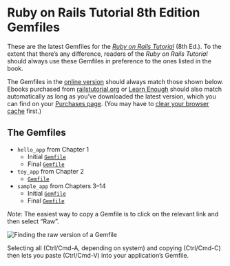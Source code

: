 # Ruby on Rails Tutorial 8th Edition Gemfiles

These are the latest Gemfiles for the [*Ruby on Rails Tutorial*](https://www.railstutorial.org/) (8th Ed.). To the extent that there’s any difference, readers of the *Ruby on Rails Tutorial* should always use these Gemfiles in preference to the ones listed in the book.

The Gemfiles in the [online version](https://www.railstutorial.org/book) should always match those shown below. Ebooks purchased from [railstutorial.org](https://www.railstutorial.org/) or [Learn Enough](https://www.learnenough.com) should also match automatically as long as you’ve downloaded the latest version, which you can find on your [Purchases page](https://www.learnenough.com/account/edit#settings-purchases). (You may have to [clear your browser cache](https://www.digitaltrends.com/computing/how-to-clear-your-browser-cache/) first.)

## The Gemfiles

* `hello_app` from Chapter 1
  - Initial [`Gemfile`](https://github.com/learnenough/rails_tutorial_7th_edition_gemfiles/blob/master/hello_app/Gemfile) 
  - Final [`Gemfile`](https://github.com/learnenough/rails_tutorial_7th_edition_gemfiles/blob/master/hello_app/Gemfile_final)
* `toy_app` from Chapter 2
  - [`Gemfile`](https://github.com/learnenough/rails_tutorial_7th_edition_gemfiles/blob/master/toy_app/Gemfile)
* `sample_app` from Chapters 3–14
  - Initial [`Gemfile`](https://github.com/learnenough/rails_tutorial_7th_edition_gemfiles/blob/master/sample_app/Gemfile_initial)
  - Final [`Gemfile`](https://github.com/learnenough/rails_tutorial_7th_edition_gemfiles/blob/master/sample_app/Gemfile)

*Note*: The easiest way to copy a Gemfile is to click on the relevant link and then select “Raw”. 

![Finding the raw version of a Gemfile](https://cdn.learnenough.com/finding_raw_version_7th.png)

Selecting all (Ctrl/Cmd-A, depending on system) and copying (Ctrl/Cmd-C) then lets you paste (Ctrl/Cmd-V) into your application’s Gemfile.
